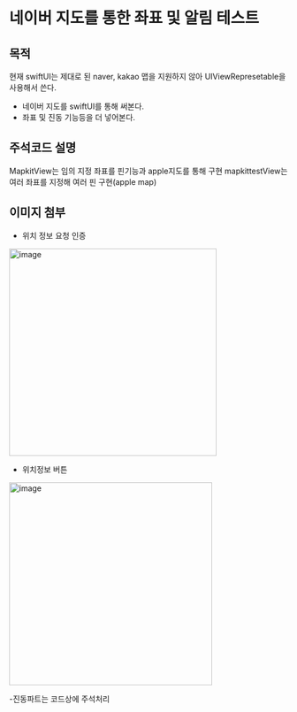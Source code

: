 # 네이버 지도를 통한 좌표 및 알림 테스트

## 목적
현재 swiftUI는 제대로 된 naver, kakao 맵을 지원하지 않아 UIViewRepresetable을 사용해서 쓴다.

- 네이버 지도를 swiftUI를 통해 써본다.
- 좌표 및 진동 기능등을 더 넣어본다.

## 주석코드 설명
MapkitView는 임의 지정 좌표를 핀기능과 apple지도를 통해 구현
mapkittestView는 여러 좌표를 지정해 여러 핀 구현(apple map)

## 이미지 첨부


- 위치 정보 요청 인증
<img width="375" alt="image" src="https://user-images.githubusercontent.com/78361650/162164193-b8d14377-5d9f-4cad-ad4b-977f3b81be2e.png">

- 위치정보 버튼 
<img width="367" alt="image" src="https://user-images.githubusercontent.com/78361650/162164323-f8cbdbd3-888e-44eb-a85d-5aaf67c35e67.png">

-진동파트는 코드상에 주석처리
